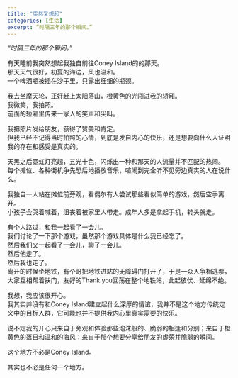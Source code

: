 ```yaml
---
title: "突然又想起"
categories: [生活]
excerpt: “时隔三年的那个瞬间。”
---
```


*“时隔三年的那个瞬间。”*


有天睡前我突然想起我独自前往Coney Island的的那天。  
那天天气很好，初夏的海边，风也温和。  
一个啤酒瓶被插在沙子里，只露出细细的瓶颈。  
  
我去坐摩天轮，正好赶上太阳落山，橙黄色的光闯进我的轿厢。  
我微笑，我拍照。  
前面的轿厢里传来一家人的笑声和尖叫。  

我把照片发给朋友，获得了赞美和肯定。  
但我已经不记得当时拍照的心情，到底是发自内心的快乐，还是想要向什么人证明我的存在和感受是真实的。  
  
天黑之后霓虹灯亮起，五光十色，闪烁出一种和那天的人流量并不匹配的热闹。  
每个摊位、各种街机争先恐后地播放音乐，喧闹到完全听不见旁边真实的人在说什么。  

我独自一人站在摊位前旁观，看偶尔有人尝试那些看似简单的游戏，然后空手离开。  
小孩子会哭着喊着，沮丧着被家里人带走。成年人多是拿起手机，转头就走。  
  
有个人路过，和我一起看了一会儿。  
我们讨论了一下那个游戏，虽然那个游戏具体是什么我已经忘了。  
然后我们又一起看了一会儿，聊了一会儿。  
然后他走了。  
然后我也走了。  
离开的时候坐地铁，有个哥把地铁进站的无障碍门打开了，于是一众人争相逃票，大家互相帮着扶门，友好的Thank you回荡在整个地铁站，此起彼伏、延绵不绝。  
  
我想，我应该很开心。  
我其实并没有和Coney Island建立起什么深厚的情谊，我并不是这个地方传统定义中的目标人群，它可能也并不提供我内心里真实需要的快乐。  

说不定我的开心只来自于旁观和体验那些泡沫般的、脆弱的相逢和分别；来自于橙黄色的落日和温和的海风；来自于那个想要分享给朋友的虚荣并脆弱的瞬间。  
  
这个地方不必是Coney Island。  

其实也不必是任何一个地方。  